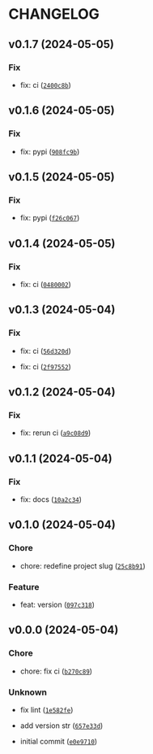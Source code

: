 # CHANGELOG



## v0.1.7 (2024-05-05)

### Fix

* fix: ci ([`2400c8b`](https://github.com/90HH/sae-eap/commit/2400c8b5d8e783e3863a1e7d8b8553fcdc1d0c40))


## v0.1.6 (2024-05-05)

### Fix

* fix: pypi ([`908fc9b`](https://github.com/90HH/sae-eap/commit/908fc9b25e75cca69e5b07783b9af4e857c64ad2))


## v0.1.5 (2024-05-05)

### Fix

* fix: pypi ([`f26c067`](https://github.com/90HH/sae-eap/commit/f26c067534428b60103f840395180f8b4effbbee))


## v0.1.4 (2024-05-05)

### Fix

* fix: ci ([`0480002`](https://github.com/90HH/sae-eap/commit/0480002f0dc763b122d016804b218061b2889d4a))


## v0.1.3 (2024-05-04)

### Fix

* fix: ci ([`56d320d`](https://github.com/90HH/sae-eap/commit/56d320dee9a6d74798232bce1369b464f4f14773))

* fix: ci ([`2f97552`](https://github.com/90HH/sae-eap/commit/2f97552199f4c6df642d5ff23b0020c996245979))


## v0.1.2 (2024-05-04)

### Fix

* fix: rerun ci ([`a9c08d9`](https://github.com/90HH/sae-eap/commit/a9c08d9d934c5acaa531bdf3234c45ca7506e6d2))


## v0.1.1 (2024-05-04)

### Fix

* fix: docs ([`10a2c34`](https://github.com/90HH/sae-eap/commit/10a2c3443826eefd6c3c8c9b8f750ca133fe5f3f))


## v0.1.0 (2024-05-04)

### Chore

* chore: redefine project slug ([`25c8b91`](https://github.com/90HH/sae-eap/commit/25c8b91c0b753d509663670d3be7c3c8448fb91e))

### Feature

* feat: version ([`097c318`](https://github.com/90HH/sae-eap/commit/097c318989ced7c7c426b9a8e44ee67d60c4d51d))


## v0.0.0 (2024-05-04)

### Chore

* chore: fix ci ([`b270c89`](https://github.com/90HH/sae-eap/commit/b270c89ba87c6256356bae6421bb6297759ba961))

### Unknown

* fix lint ([`1e582fe`](https://github.com/90HH/sae-eap/commit/1e582fe2c139c1890709e27a926188b729965154))

* add version str ([`657e33d`](https://github.com/90HH/sae-eap/commit/657e33df2787bf3e01338a290fdc584805636e0a))

* initial commit ([`e0e9710`](https://github.com/90HH/sae-eap/commit/e0e97103b8aeef156c3eec26bcaf8d449c256c9a))
